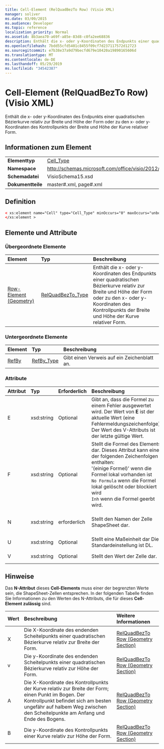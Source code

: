 ```yaml
---
title: Cell-Element (RelQuadBezTo Row) (Visio XML)
manager: soliver
ms.date: 03/09/2015
ms.audience: Developer
ms.topic: reference
localization_priority: Normal
ms.assetid: 8b3aea70-a69f-a85e-83d8-c0fa2ee68836
description: Enthält die x- oder y-Koordinaten des Endpunkts einer quadratischen Bézierkurve relativ zur Breite und Höhe der Form oder zu den x- oder y-Koordinaten des Kontrollpunkts der Breite und Höhe der Kurve relativer Form.
ms.openlocfilehash: 7bdd55cfd5401c8455f09cf7d237117572d12723
ms.sourcegitcommit: e7b38e37a9d79becfd679e10420a19890165606d
ms.translationtype: MT
ms.contentlocale: de-DE
ms.lasthandoff: 05/29/2019
ms.locfileid: "34542387"
---
```

# <a name="cell-element-relquadbezto-row-visio-xml"></a>Cell-Element (RelQuadBezTo Row) (Visio XML)

Enthält die x- oder y-Koordinaten des Endpunkts einer quadratischen Bézierkurve relativ zur Breite und Höhe der Form oder zu den x- oder y-Koordinaten des Kontrollpunkts der Breite und Höhe der Kurve relativer Form.
  
## <a name="element-information"></a>Informationen zum Element

|||
|:-----|:-----|
|**Elementtyp** <br/> |[Cell_Type](cell_type-complextypevisio-xml.md) <br/> |
|**Namespace** <br/> |http://schemas.microsoft.com/office/visio/2012/main  <br/> |
|**Schemadatei** <br/> |VisioSchema15.xsd  <br/> |
|**Dokumentteile** <br/> |master#.xml, page#.xml  <br/> |
   
## <a name="definition"></a>Definition

```XML
< xs:element name="Cell" type="Cell_Type" minOccurs="0" maxOccurs="unbounded" >
</xs:element >
```

## <a name="elements-and-attributes"></a>Elemente und Attribute

### <a name="parent-elements"></a>Übergeordnete Elemente

|**Element**|**Typ**|**Beschreibung**|
|:-----|:-----|:-----|
|[Row-Element (Geometry)](row-element-geometry-sectionvisio-xml.md) <br/> |[RelQuadBezTo_Type](relquadbezto_type-complextypevisio-xml.md) <br/> |Enthält die x- oder y-Koordinaten des Endpunkts einer quadratischen Bézierkurve relativ zur Breite und Höhe der Form oder zu den x- oder y-Koordinaten des Kontrollpunkts der Breite und Höhe der Kurve relativer Form.  <br/> |
   
### <a name="child-elements"></a>Untergeordnete Elemente

|**Element**|**Typ**|**Beschreibung**|
|:-----|:-----|:-----|
|[RefBy](refby-element-cell_type-complextypevisio-xml.md) <br/> |[RefBy_Type](refby_type-complextypevisio-xml.md) <br/> |Gibt einen Verweis auf ein Zeichenblatt an.  <br/> |
   
### <a name="attributes"></a>Attribute

|**Attribut**|**Typ**|**Erforderlich**|**Beschreibung**|**Mögliche Werte**|
|:-----|:-----|:-----|:-----|:-----|
|E  <br/> |xsd:string  <br/> |Optional  <br/> |Gibt an, dass die Formel zu einem Fehler ausgewertet wird. Der Wert von **E** ist der aktuelle Wert (eine Fehlermeldungszeichenfolge); Der Wert  des V-Attributs ist der letzte gültige Wert.  <br/> |Eine Fehlermeldungszeichenfolge.  <br/> |
|F  <br/> |xsd:string  <br/> |Optional  <br/> | Stellt die Formel des Elements dar. Dieses Attribut kann eine der folgenden Zeichenfolgen enthalten:  <br/>  '(einige Formel)' wenn die Formel lokal vorhanden ist  <br/>  `No Formula` wenn die Formel lokal gelöscht oder blockiert wird  <br/>  `Inh` wenn die Formel geerbt wird.  <br/> |Eine Formel.  <br/> |
|N  <br/> |xsd:string  <br/> |erforderlich  <br/> |Stellt den Namen der Zelle ShapeSheet dar.  <br/> |Der Name der Zelle ShapeSheet.  <br/> Weitere Informationen finden Sie im Abschnitt "Hinweise".  <br/> |
|U  <br/> |xsd:string  <br/> |Optional  <br/> |Stellt eine Maßeinheit dar Die Standardeinstellung ist DL.  <br/> |Die Einheiten der Zelle.  <br/> |
|V  <br/> |xsd:string  <br/> |Optional  <br/> |Stellt den Wert der Zelle dar.  <br/> |Der Wert der Zelle ShapeSheet.  <br/> |
   
## <a name="remarks"></a>Hinweise

Das **N-Attribut** dieses **Cell-Elements** muss einer der begrenzten Werte sein, die ShapeSheet-Zellen entsprechen. In der folgenden Tabelle finden Sie  Informationen zu den Werten des N-Attributs, die für dieses **Cell-Element zulässig** sind. 
  
|**Wert**|**Beschreibung**|**Weitere Informationen**|
|:-----|:-----|:-----|
|X  <br/> |Die X-Koordinate des endenden Scheitelpunkts einer quadratischen Bézierkurve relativ zur Breite der Form.  <br/> |[RelQuadBezTo Row (Geometry Section)](relquadbezto-row-geometry-section.md) <br/> |
|v  <br/> |Die y-Koordinate des endenden Scheitelpunkts einer quadratischen Bézierkurve relativ zur Höhe der Form.  <br/> |[RelQuadBezTo Row (Geometry Section)](relquadbezto-row-geometry-section.md) <br/> |
|A  <br/> |Die X-Koordinate des Kontrollpunkts der Kurve relativ zur Breite der Form; einen Punkt im Bogen. Der Kontrollpunkt befindet sich am besten ungefähr auf halbem Weg zwischen den Scheitelpunkte am Anfang und Ende des Bogens.  <br/> |[RelQuadBezTo Row (Geometry Section)](relquadbezto-row-geometry-section.md) <br/> |
|B  <br/> |Die y-Koordinate des Kontrollpunkts einer Kurve relativ zur Höhe der Form.  <br/> |[RelQuadBezTo Row (Geometry Section)](relquadbezto-row-geometry-section.md) <br/> |
   

